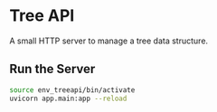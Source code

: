 # Tree API

A small HTTP server to manage a tree data structure.

## Run the Server

```bash
source env_treeapi/bin/activate
uvicorn app.main:app --reload